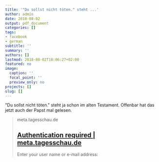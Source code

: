 ```yaml
---
title: '"Du sollst nicht töten." steht ...'
author: admin
date: 2018-08-02
output: pdf_document
categories: []
tags:
- facebook
- german
subtitle: ''
summary: ''
authors: []
lastmod: 2018-08-02T18:06:27+02:00
featured: no
image:
  caption: ''
  focal_point: ''
  preview_only: no
projects: []
slug: []
---
```

"Du sollst nicht töten." steht ja schon im alten Testament. Offenbar hat das jetzt auch der Papst mal gelesen.
> meta.tagesschau.de
> ## [Authentication required | meta.tagesschau.de](https://meta.tagesschau.de/id/136707/vatikan-stellt-sich-klar-gegen-todesstrafe)
>
>Enter your user name or e-mail address:

